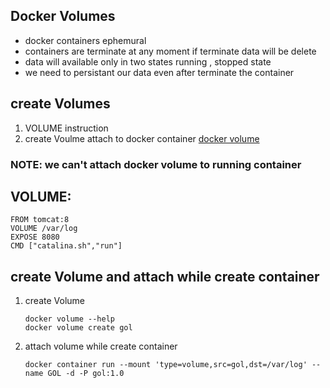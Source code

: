 ## Docker Volumes 
   * docker containers ephemural
   * containers are terminate at any moment if terminate data will be delete
   * data will available only in two states running , stopped state
   * we need to persistant our data even after terminate the container
## create Volumes
   1. VOLUME instruction
   2. create Voulme attach to docker container
[docker volume](https://docs.docker.com/storage/volumes/)
### NOTE: we can't attach docker volume to running container
## VOLUME:
   ```
   FROM tomcat:8
   VOLUME /var/log
   EXPOSE 8080
   CMD ["catalina.sh","run"]
   ```
## create Volume and attach while create container 
   1. create Volume
      ```
      docker volume --help
      docker volume create gol
      ```
   2. attach volume while create container
      ```
      docker container run --mount 'type=volume,src=gol,dst=/var/log' --name GOL -d -P gol:1.0 
      ```